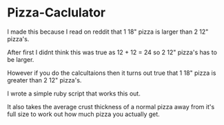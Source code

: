 # Pizza-Caclulator
I made this because I read on reddit that 1 18" pizza is larger than 2 12" pizza's.

After first I didnt think this was true as 12 + 12 = 24 so 2 12" pizza's has to be larger.

However if you do the calcultaions then it turns out true that 1 18" pizza is greater than 2 12" pizza's.

I wrote a simple ruby script that works this out. 

It also takes the average crust thickness of a normal pizza away from it's full size to work out how much pizza you actually get.
